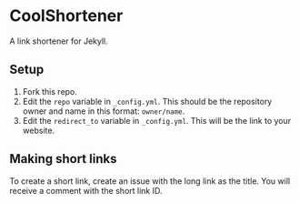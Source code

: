 # CoolShortener

A link shortener for Jekyll.

## Setup

1. Fork this repo.
2. Edit the `repo` variable in `_config.yml`. This should be the repository owner and name in this format: `owner/name`.
3. Edit the `redirect_to` variable in `_config.yml`. This will be the link to your website.

## Making short links

To create a short link, create an issue with the long link as the title. You will receive a comment with the short link ID.